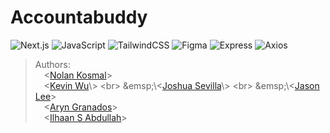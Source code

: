 # Accountabuddy

![Next.js](https://img.shields.io/badge/next.js-000000?style=for-the-badge&logo=nextdotjs&logoColor=white)
![JavaScript](https://img.shields.io/badge/javascript-%23323330.svg?style=for-the-badge&logo=javascript&logoColor=%23F7DF1E)
![TailwindCSS](https://img.shields.io/badge/tailwindcss-%2338B2AC.svg?style=for-the-badge&logo=tailwind-css&logoColor=white)
![Figma](https://img.shields.io/badge/figma-%23F24E1E.svg?style=for-the-badge&logo=figma&logoColor=white)
![Express](https://img.shields.io/badge/Express.js-000000?style=for-the-badge&logo=figma&logoColor=white)
![Axios](https://img.shields.io/badge/axios.js-854195?style=for-the-badge&logo=figma&logoColor=white)
 
> Authors:
> <br>
 &emsp;\<[Nolan Kosmal](https://github.com/Mightymango1)\>
> <br>
 &emsp;\<[Kevin Wu](https://github.com/mononomon](https://github.com/KevinWu085))\>
> <br>
 &emsp;\<[Joshua Sevilla](https://github.com/lowbabun](https://github.com/Joshuahsevilla))\>
> <br>
 &emsp;\<[Jason Lee](https://github.com/jalee314)\>
> <br>
 &emsp;\<[Aryn Granados](https://github.com/ArynGrand)\>
> <br>
 &emsp;\<[Ilhaan S Abdullah]()\>
